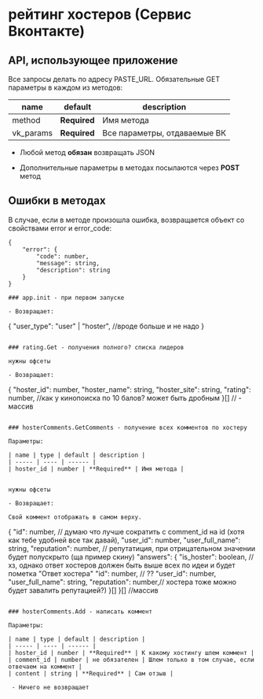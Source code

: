 # рейтинг хостеров (Сервис Вконтакте)

## API, использующее приложение

Все запросы делать по адресу PASTE_URL. Обязательные GET параметры в каждом из методов:

| name | default | description |
| ----- | ---- | ------ |
| method | **Required** | Имя метода |
| vk_params | **Required** | Все параметры, отдаваемые ВК |

- Любой метод **обязан** возвращать JSON

- Дополнительные параметры в методах посылаются через **POST** метод

## Ошибки в методах
В случае, если в методе произошла ошибка, возвращается объект со свойствами error и error_code:
```
{
    "error": {
        "code": number,
        "message": string,
        "description": string
    }
}

### app.init - при первом запуске

- Возвращает: 

```
{
    "user_type": "user" | "hoster",
    //вроде больше и не надо
}
```

### rating.Get - получения полного? списка лидеров

нужны офсеты

- Возвращает:

```
{
    "hoster_id": number,
    "hoster_name": string,
    "hoster_site": string,
    "rating": number, //как у кинопоиска по 10 балов? может быть дробным
}[] // - массив
```

### hosterComments.GetComments - получение всех комментов по хостеру

Параметры:

| name | type | default | description |
| ----- | ---- | ------ |
| hoster_id | number | **Required** | Имя метода |


нужны офсеты

- Возвращает:

Свой коммент отображать в самом верху.

```
{
    "id": number, // думаю что лучше сократить с comment_id на id (хотя как тебе удобней все так давай),
    "user_id": number,
    "user_full_name": string,
    "reputation": number, // репутатиция, при отрицательном значении будет полускрыто (ща пример скину)
    "answers": {
        "is_hoster": boolean, // хз, однако ответ хостеров должен быть выше всех по идеи и будет пометка "Ответ хостера"
        "id": number, // ??
        "user_id": number,
        "user_full_name": string,
        "reputation": number,// хостера тоже можно будет завалить репутацией?) 
    }[]
}[] //массив
```

### hosterComments.Add - написать коммент

Параметры:

| name | type | default | description |
| ----- | ---- | ------ |
| hoster_id | number | **Required** | К какому хостингу шлем коммент |
| comment_id | number | не обязателен | Шлем только в том случае, если отвечаем на коммент |
| content | string | **Required** | Сам отзыв |

 - Ничего не возвращает